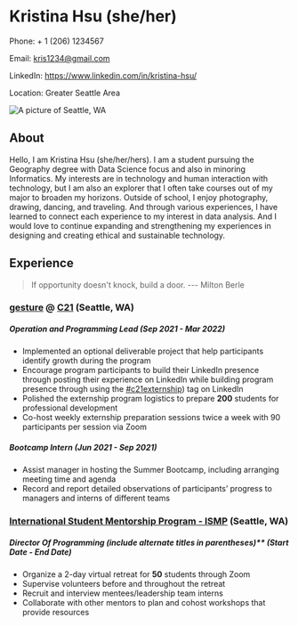# Kristina Hsu (she/her)

Phone: + 1 (206) 1234567

Email: kris1234@gmail.com

LinkedIn: https://www.linkedin.com/in/kristina-hsu/

Location: Greater Seattle Area 

![A picture of Seattle, WA](https://images.unsplash.com/photo-1502175353174-a7a70e73b362?ixlib=rb-1.2.1&ixid=MnwxMjA3fDB8MHxwaG90by1wYWdlfHx8fGVufDB8fHx8&auto=format&fit=crop&w=1126&q=80)

## About

Hello, I am Kristina Hsu (she/her/hers). I am a student pursuing the Geography degree with Data Science focus and also in minoring Informatics. My interests are in technology and human interaction with technology, but I am also an explorer that I often take courses out of my major to broaden my horizons. Outside of school, I enjoy photography, drawing, dancing, and traveling. And through various experiences, I have learned to connect each experience to my interest in data analysis. And I would love to continue expanding and strengthening my experiences in designing and creating ethical and sustainable technology.

## Experience 

> If opportunity doesn't knock, build a door. --- Milton Berle

### [gesture](https://www.linkedin.com/company/gesture-uw/) @ [C21](https://c21.washington.edu/) (Seattle, WA)

##### Operation and Programming Lead (Sep 2021 - Mar 2022)

- Implemented an optional deliverable project that help participants identify growth during the program 
- Encourage program participants to build their LinkedIn presence through posting their experience on LinkedIn while building program presence through using the [#c21externship](https://www.linkedin.com/search/results/content/?keywords=%23c21externship&origin=SWITCH_SEARCH_VERTICAL&sid=4s)) tag on LinkedIn
- Polished the externship program logistics to prepare **200** students for professional development
- Co-host weekly externship preparation sessions twice a week with 90 participants per session via Zoom

##### Bootcamp Intern (Jun 2021 - Sep 2021)

- Assist manager in hosting the Summer Bootcamp, including arranging meeting time and agenda
- Record and report detailed observations of participants’ progress to managers and interns of different teams


### [International Student Mentorship Program - ISMP](https://www.instagram.com/ismp_uw/) (Seattle, WA)

##### Director Of Programming (include alternate titles in parentheses)** (Start Date - End Date)

- Organize a 2-day virtual retreat for **50** students through Zoom
- Supervise volunteers before and throughout the retreat 
- Recruit and interview mentees/leadership team interns
- Collaborate with other mentors to plan and cohost workshops that provide resources